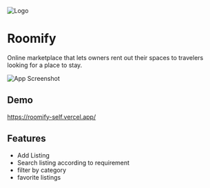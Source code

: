 
![Logo](https://res.cloudinary.com/distodaqw/image/upload/v1682258613/Logo_oe44o1.svg)


# Roomify

Online marketplace that lets owners rent out their spaces to travelers looking for a place to stay.


![App Screenshot](https://res.cloudinary.com/distodaqw/image/upload/v1682258454/Roomify-homepage_hgbyf4.png)


## Demo

https://roomify-self.vercel.app/


## Features

- Add Listing
- Search listing according to requirement
- filter by category
- favorite listings


